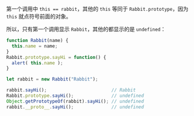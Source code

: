 
第一个调用中 `this == rabbit`，其他的 `this` 等同于 `Rabbit.prototype`，因为 `this` 就点符号前面的对象。

所以，只有第一个调用显示 `Rabbit`，其他的都显示的是 `undefined`：

```js run
function Rabbit(name) {
  this.name = name;
}
Rabbit.prototype.sayHi = function() {
  alert( this.name );
}

let rabbit = new Rabbit("Rabbit");

rabbit.sayHi();                        // Rabbit
Rabbit.prototype.sayHi();              // undefined
Object.getPrototypeOf(rabbit).sayHi(); // undefined
rabbit.__proto__.sayHi();              // undefined
```
